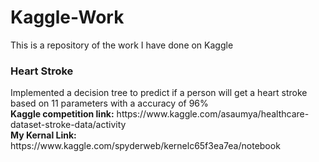 # Kaggle-Work
This is a repository of the work I have done on Kaggle

<h3>Heart Stroke</h3>
Implemented a decision tree to predict if a person will get a heart stroke based on 11 parameters with a accuracy of 96%<br/>
  <b>Kaggle competition link:</b> https://www.kaggle.com/asaumya/healthcare-dataset-stroke-data/activity <br/>
  <b>My Kernal Link:</b> https://www.kaggle.com/spyderweb/kernelc65f3ea7ea/notebook
  
